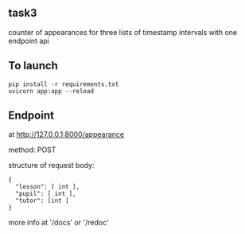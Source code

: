 ## task3
counter of appearances for three lists of timestamp intervals with one endpoint api

## To launch
```
pip install -r requirements.txt
uvicorn app:app --reload
```

## Endpoint

at http://127.0.0.1:8000/appearance

method: POST

structure of request body:
```
{
  "lesson": [ int ],
  "pupil": [ int ],
  "tutor": [int ]
}
```
more info at '/docs' or '/redoc'
